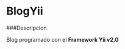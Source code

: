 BlogYii
==================================

###Descripcion

Blog programado con el **Framework Yii v2.0**
